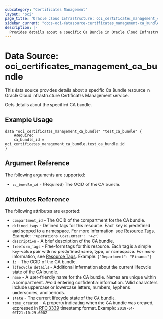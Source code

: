 ```yaml
---
subcategory: "Certificates Management"
layout: "oci"
page_title: "Oracle Cloud Infrastructure: oci_certificates_management_ca_bundle"
sidebar_current: "docs-oci-datasource-certificates_management-ca_bundle"
description: |-
  Provides details about a specific Ca Bundle in Oracle Cloud Infrastructure Certificates Management service
---
```


# Data Source: oci_certificates_management_ca_bundle
This data source provides details about a specific Ca Bundle resource in Oracle Cloud Infrastructure Certificates Management service.

Gets details about the specified CA bundle.

## Example Usage

```hcl
data "oci_certificates_management_ca_bundle" "test_ca_bundle" {
	#Required
	ca_bundle_id = oci_certificates_management_ca_bundle.test_ca_bundle.id
}
```

## Argument Reference

The following arguments are supported:

* `ca_bundle_id` - (Required) The OCID of the CA bundle.


## Attributes Reference

The following attributes are exported:

* `compartment_id` - The OCID of the compartment for the CA bundle.
* `defined_tags` - Defined tags for this resource. Each key is predefined and scoped to a namespace. For more information, see [Resource Tags](https://docs.cloud.oracle.com/iaas/Content/General/Concepts/resourcetags.htm). Example: `{"Operations.CostCenter": "42"}` 
* `description` - A brief description of the CA bundle.
* `freeform_tags` - Free-form tags for this resource. Each tag is a simple key-value pair with no predefined name, type, or namespace. For more information, see [Resource Tags](https://docs.cloud.oracle.com/iaas/Content/General/Concepts/resourcetags.htm). Example: `{"Department": "Finance"}` 
* `id` - The OCID of the CA bundle.
* `lifecycle_details` - Additional information about the current lifecycle state of the CA bundle.
* `name` - A user-friendly name for the CA bundle. Names are unique within a compartment. Avoid entering confidential information. Valid characters include uppercase or lowercase letters, numbers, hyphens, underscores, and periods.
* `state` - The current lifecycle state of the CA bundle.
* `time_created` - A property indicating when the CA bundle was created, expressed in [RFC 3339](https://tools.ietf.org/html/rfc3339) timestamp format. Example: `2019-04-03T21:10:29.600Z` 

